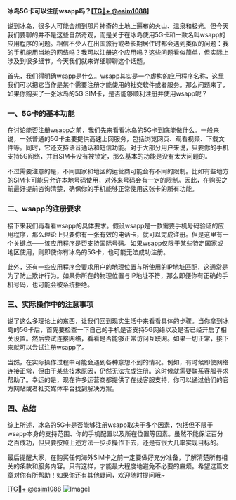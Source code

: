 **冰岛5G卡可以注册wsapp吗？[[TG💪+ @esim1088](https://t.me/s/esim1088)]**

说到冰岛，很多人可能会想到那片神奇的土地上遍布的火山、温泉和极光。但今天我们要聊的并不是这些自然奇观，而是关于在冰岛使用5G卡和一款名叫wsapp的应用程序的问题。相信不少人在出国旅行或者长期居住时都会遇到类似的问题：我的手机能用当地的网络吗？我可以注册这个应用吗？这些问题看似简单，但实际上涉及到很多细节。今天我们就来详细聊聊这个话题。

首先，我们得明确wsapp是什么。wsapp其实是一个虚构的应用程序名称，这里我们可以把它当作是某个需要注册才能使用的社交软件或者服务。那么问题来了，如果你购买了一张冰岛的5G SIM卡，是否能够顺利注册并使用wsapp呢？

### 一、5G卡的基本功能

在讨论能否注册wsapp之前，我们先来看看冰岛的5G卡到底能做什么。一般来说，一张普通的5G卡主要提供高速上网服务，包括浏览网页、观看视频、下载文件等。同时，它还支持语音通话和短信功能。对于大部分用户来说，只要你的手机支持5G网络，并且SIM卡没有被锁定，那么基本的功能是没有太大问题的。

不过需要注意的是，不同国家和地区的运营商可能会有不同的限制。比如有些地方的SIM卡可能只允许本地号码使用，对外来号码会有一定的限制。因此，在购买之前最好提前咨询清楚，确保你的手机能够正常使用这张卡的所有功能。

### 二、wsapp的注册要求

接下来我们再看看wsapp的具体要求。假设wsapp是一款需要手机号码验证的应用程序，那么理论上只要你有一张有效的电话卡，就可以完成注册。但是这里有一个关键点——该应用程序是否支持国际号码。如果wsapp仅限于某些特定国家或地区使用，则即使你有冰岛的5G卡，也可能无法成功注册。

此外，还有一些应用程序会要求用户的地理位置与所使用的IP地址匹配，这通常是为了防止欺诈行为。如果你所在的物理位置与IP地址不符，那么即便你有正确的手机号码，也可能会被系统拒绝。

### 三、实际操作中的注意事项

说了这么多理论上的东西，让我们回到现实生活中来看看具体的步骤。当你拿到冰岛的5G卡后，首先要检查一下自己的手机是否支持5G网络以及是否已经开启了相关设置。然后尝试连接网络，看看是否能够正常访问互联网。如果一切正常，接下来就可以尝试注册wsapp了。

当然，在实际操作过程中可能会遇到各种意想不到的情况。例如，有时候即使网络连接正常，但由于某些技术原因，仍然无法完成注册。这时候就需要联系客服寻求帮助了。幸运的是，现在许多运营商都提供了在线客服支持，你可以通过他们的官方网站或者社交媒体平台找到解决方案。

### 四、总结

综上所述，冰岛的5G卡是否能够注册wsapp取决于多个因素，包括但不限于wsapp本身的支持范围、你的手机配置以及所在位置等因素。虽然不能保证百分之百成功，但只要按照上述方法一步步操作下去，还是有很大几率实现目标的。

最后提醒大家，在购买任何海外SIM卡之前一定要做好充分准备，了解清楚所有相关的条款和服务内容。只有这样，才能最大程度地避免不必要的麻烦。希望这篇文章对你有所帮助！如果你还有其他疑问，欢迎随时提问哦~

[[TG💪+ @esim1088](https://t.me/s/esim1088) ![Image](https://i.postimg.cc/4NQfJmqS/Snipaste-2025-05-13-00-14-12.png)]